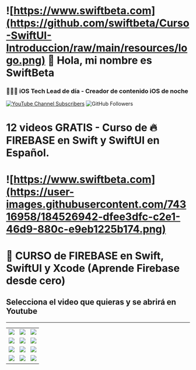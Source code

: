 # ![https://www.swiftbeta.com](https://github.com/swiftbeta/Curso-SwiftUI-Introduccion/raw/main/resources/logo.png) 👋 Hola, mi nombre es SwiftBeta
### 👨🏻‍💻 iOS Tech Lead de día - Creador de contenido iOS de noche

[![YouTube Channel Subscribers](https://img.shields.io/youtube/channel/subscribers/UC2MAP8k0bzwq_OAA_zQw27A?style=social)](https://youtube.com/swiftbeta?sub_confirmation=1)
![GitHub Followers](https://img.shields.io/github/followers/swiftbeta?style=social)

# 12 videos GRATIS - Curso de 🔥 FIREBASE en Swift y SwiftUI en Español.

# ![https://www.swiftbeta.com](https://user-images.githubusercontent.com/74316958/184526942-dfee3dfc-c2e1-46d9-880c-e9eb1225b174.png)
# 📱 CURSO de FIREBASE en Swift, SwiftUI y Xcode (Aprende Firebase desde cero)
## Selecciona el video que quieras y se abrirá en Youtube

---

<table style="width:100%">
  <tr>
    <td>
	     <a href="https://youtu.be/r1tGrqmTJ8s">
  		   <img src="https://i3.ytimg.com/vi/r1tGrqmTJ8s/mqdefault.jpg?v=61a9cae0&sqp=CLCr45cG&rs=AOn4CLDSr0Onm2K7v-RdNwqQnsvOai2Gxg">
	     </a>
	  </td>
    <td>
	     <a href="https://youtu.be/FjJr4tJrSUU">
  		   <img src="https://i3.ytimg.com/vi/FjJr4tJrSUU/mqdefault.jpg?v=61a9cabc&sqp=CLCr45cG&rs=AOn4CLC9GFaABVQuquGruqe_Zgy6p5VByw">
	     </a>
	  </td>
    <td>
	     <a href="https://youtu.be/rFjS0Rh63Zk">
  		   <img src="https://i3.ytimg.com/vi/rFjS0Rh63Zk/mqdefault.jpg?v=61baf24e&sqp=CLCr45cG&rs=AOn4CLB--O8zb6Rq2mULioe2JregWBsINQ">
	   </a>
	</td>
  </tr>
  <tr>
      <td>
	     <a href="https://youtu.be/tJb7tbEk-zw">
  		   <img src="https://i3.ytimg.com/vi/tJb7tbEk-zw/mqdefault.jpg?v=61bf165c&sqp=CLCr45cG&rs=AOn4CLDaPbE2TBPgd-An6Hqax16nGFT9pQ">
	     </a>
	  </td>
    <td>
	     <a href="https://youtu.be/hU_s9weBZSs">
  		   <img src="https://i3.ytimg.com/vi/hU_s9weBZSs/mqdefault.jpg?v=61c821d8&sqp=CLCr45cG&rs=AOn4CLBdNxzB6Ft92fSHl27cdzAkaPal4A">
	     </a>
	  </td>
    <td>
	     <a href="https://youtu.be/fcM6KSnASf4">
  		   <img src="https://i3.ytimg.com/vi/fcM6KSnASf4/mqdefault.jpg?v=61c8236e&sqp=CLCr45cG&rs=AOn4CLCaIOd5slpxDTqCstuV0OchLVCZNA">
	   </a>
	</td>
  </tr>
    <tr>
      <td>
	     <a href="https://youtu.be/2Nkg1P1VjUk">
  		   <img src="https://i3.ytimg.com/vi/2Nkg1P1VjUk/mqdefault.jpg?v=61d85ae3&sqp=CNyt45cG&rs=AOn4CLDAed_-hgD1YSarGOUKBLYolu1QPA">
	     </a>
	  </td>
    <td>
	     <a href="https://youtu.be/-_fny5mvFdY">
  		   <img src="https://i3.ytimg.com/vi/-_fny5mvFdY/mqdefault.jpg?v=61e18b4f&sqp=CNyt45cG&rs=AOn4CLBxd1k3Xf8rFbeKGTAugORI-09kow">
	     </a>
	  </td>
    <td>
	     <a href="https://youtu.be/MpbHaVyn6rs">
  		   <img src="https://i3.ytimg.com/vi/MpbHaVyn6rs/mqdefault.jpg?v=61e30122&sqp=CNyt45cG&rs=AOn4CLC8QVeCIZqPS7LKn8-IsmuC7UyDGw">
	   </a>
	</td>
  </tr>
  <tr>
      <td>
	     <a href="https://youtu.be/Zu-0gsYEXCU">
  		   <img src="https://i3.ytimg.com/vi/Zu-0gsYEXCU/mqdefault.jpg?v=61ec6536&sqp=CNyt45cG&rs=AOn4CLBoTeq0r2w09Nc7896UcPD8Az9X3A">
	     </a>
	  </td>
    <td>
	     <a href="https://youtu.be/dGcYMZE-5eI">
  		   <img src="https://i3.ytimg.com/vi/dGcYMZE-5eI/mqdefault.jpg?v=6225d5fe&sqp=CNyt45cG&rs=AOn4CLD41HU2O7f1uvAocheFgrGdBgj0xg">
	     </a>
	  </td>
    <td>
	     <a href="https://youtu.be/xy9sK_nq16w">
  		   <img src="https://i9.ytimg.com/vi/xy9sK_nq16w/mqdefault.jpg?v=62489420&sqp=CNyt45cG&rs=AOn4CLCFfEjZkJmEF55N4tXSOMmNm85ppA">
	   </a>
	</td>
  </tr>
</table>
